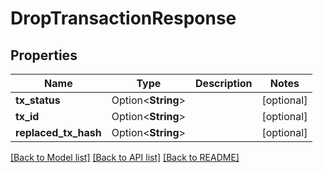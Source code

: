 # DropTransactionResponse

## Properties

Name | Type | Description | Notes
------------ | ------------- | ------------- | -------------
**tx_status** | Option<**String**> |  | [optional]
**tx_id** | Option<**String**> |  | [optional]
**replaced_tx_hash** | Option<**String**> |  | [optional]

[[Back to Model list]](../README.md#documentation-for-models) [[Back to API list]](../README.md#documentation-for-api-endpoints) [[Back to README]](../README.md)


